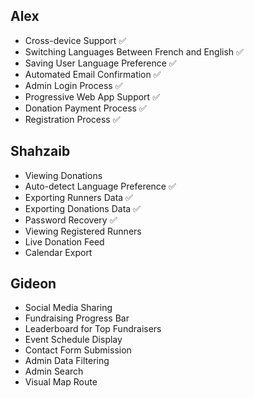 ## Alex
- Cross-device Support ✅
- Switching Languages Between French and English ✅
- Saving User Language Preference ✅
- Automated Email Confirmation ✅
- Admin Login Process ✅
- Progressive Web App Support ✅
- Donation Payment Process ✅
- Registration Process ✅

## Shahzaib
- Viewing Donations
- Auto-detect Language Preference ✅
- Exporting Runners Data ✅
- Exporting Donations Data ✅
- Password Recovery ✅
- Viewing Registered Runners
- Live Donation Feed
- Calendar Export

## Gideon
- Social Media Sharing
- Fundraising Progress Bar
- Leaderboard for Top Fundraisers
- Event Schedule Display
- Contact Form Submission
- Admin Data Filtering
- Admin Search
- Visual Map Route